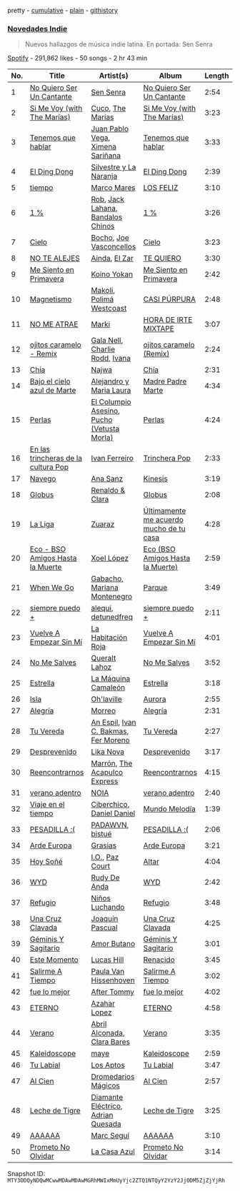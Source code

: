 pretty - [cumulative](/playlists/cumulative/37i9dQZF1DXaaU1AaHpZeu.md) - [plain](/playlists/plain/37i9dQZF1DXaaU1AaHpZeu) - [githistory](https://github.githistory.xyz/mackorone/spotify-playlist-archive/blob/main/playlists/plain/37i9dQZF1DXaaU1AaHpZeu)

### [Novedades Indie](https://open.spotify.com/playlist/37i9dQZF1DXaaU1AaHpZeu)

> Nuevos hallazgos de música indie latina\. En portada: Sen Senra

[Spotify](https://open.spotify.com/user/spotify) - 291,862 likes - 50 songs - 2 hr 43 min

| No. | Title | Artist(s) | Album | Length |
|---|---|---|---|---|
| 1 | [No Quiero Ser Un Cantante](https://open.spotify.com/track/1kWxCgPnBzvqQm5U2L2I6v) | [Sen Senra](https://open.spotify.com/artist/5lWasZeo8uWQk6GD8czJLq) | [No Quiero Ser Un Cantante](https://open.spotify.com/album/0cgQgIKuGuqMaqbi9PI8T9) | 2:54 |
| 2 | [Si Me Voy \(with The Marías\)](https://open.spotify.com/track/6GiCszfL4D2GlCU8tFU3sR) | [Cuco](https://open.spotify.com/artist/2Tglaf8nvDzwSQnpSrjLHP), [The Marías](https://open.spotify.com/artist/2sSGPbdZJkaSE2AbcGOACx) | [Si Me Voy \(with The Marías\)](https://open.spotify.com/album/5TZm9qi0223t20ypmJevEq) | 3:23 |
| 3 | [Tenemos que hablar](https://open.spotify.com/track/1pSwtcaRE3LbpKiOK00l4N) | [Juan Pablo Vega](https://open.spotify.com/artist/2PfyKA4qhjkxUVkerTCxz0), [Ximena Sariñana](https://open.spotify.com/artist/7plUpXSFcSJUZSiZAoXqr1) | [Tenemos que hablar](https://open.spotify.com/album/4bza078y7xvT1KpPoVzbx2) | 3:33 |
| 4 | [El Ding Dong](https://open.spotify.com/track/3BsdHpAazyhrsZJldvlJjI) | [Silvestre y La Naranja](https://open.spotify.com/artist/1hE5imhaIrCEKoHLHW9aCO) | [El Ding Dong](https://open.spotify.com/album/5fIoGmJwYfj24FqrUU8Yvp) | 2:39 |
| 5 | [tiempo](https://open.spotify.com/track/535DppotJEFD9C8636VIYQ) | [Marco Mares](https://open.spotify.com/artist/5Eg5ZoZgXAa1Eit48sxoKQ) | [LOS FELIZ](https://open.spotify.com/album/390uWKDSYJdCxX0dYebMyJ) | 3:10 |
| 6 | [1 %](https://open.spotify.com/track/504NZB23EILbw8o1OAqeCM) | [Rob](https://open.spotify.com/artist/08MbVpIfR68DibfHcDYaUe), [Jack Lahana](https://open.spotify.com/artist/1hN9BKDXYUmkZa9B1gOn69), [Bandalos Chinos](https://open.spotify.com/artist/0wn2qDKzeFlhjRUtJAwJjp) | [1 %](https://open.spotify.com/album/2Wbl5mZ76Db84y6Ru8pluV) | 3:26 |
| 7 | [Cielo](https://open.spotify.com/track/1mXLf0jnxS9Uevkds7rEvy) | [Bocho](https://open.spotify.com/artist/345MIEXxffgO93aCGlO8el), [Joe Vasconcellos](https://open.spotify.com/artist/4sGC7K2rSpWrWudBgYPMce) | [Cielo](https://open.spotify.com/album/0KyvNuaS3Sy2N5dLXAgVlM) | 3:23 |
| 8 | [NO TE ALEJES](https://open.spotify.com/track/4Nx5BIyMer4DjxbE5aJh1v) | [Ainda](https://open.spotify.com/artist/3eZXi1et2XpXPD7PoUDDzE), [El Zar](https://open.spotify.com/artist/1cj1ov4uZ0Htsx9PWDpNvi) | [TE QUIERO](https://open.spotify.com/album/65EzIW9HRqb0a7v8gY3oXJ) | 3:30 |
| 9 | [Me Siento en Primavera](https://open.spotify.com/track/6Jnj7W0neqd2vF5FBzU81P) | [Koino Yokan](https://open.spotify.com/artist/31kgZWvoPhxDcTKgVbgi3J) | [Me Siento en Primavera](https://open.spotify.com/album/6ZNgkv0SXGV0xnSIBEUypz) | 2:42 |
| 10 | [Magnetismo](https://open.spotify.com/track/6Ng7uPbsuGEXmKWvgV7x9I) | [Makoli](https://open.spotify.com/artist/16sCjMefLVg125Gu1Eo8YY), [Polimá Westcoast](https://open.spotify.com/artist/768O5GliF0bqscyghggrbE) | [CASI PÚRPURA](https://open.spotify.com/album/1pWL1FM1INuUx4po96NwKJ) | 2:48 |
| 11 | [NO ME ATRAE](https://open.spotify.com/track/2AvLjHKuiQYgiuJ299t3NP) | [Marki](https://open.spotify.com/artist/5wspxNfJ40p3YMUrwUaJ8J) | [HORA DE IRTE MIXTAPE](https://open.spotify.com/album/5x1j2CtNYKsIsvYvTsyeTX) | 3:07 |
| 12 | [ojitos caramelo \- Remix](https://open.spotify.com/track/3IQY6p8CS54KVq1Od2ZrQZ) | [Gala Nell](https://open.spotify.com/artist/4CVNESQIOFNvurriZVBarY), [Charlie Rodd](https://open.spotify.com/artist/2vylKAxeoJ2dAwIi9ck762), [Ivana](https://open.spotify.com/artist/5AXxk4cxkMNsTb4TtwLAQJ) | [ojitos caramelo \(Remix\)](https://open.spotify.com/album/0TSnNs3JqtmICglBkojDID) | 2:24 |
| 13 | [Chía](https://open.spotify.com/track/5Qj320gKeRzeappTvC1lJI) | [Najwa](https://open.spotify.com/artist/7dp8dR96gWncIypef8kTnS) | [Chía](https://open.spotify.com/album/3zUe305QUTMR2fJn5DpAmQ) | 2:31 |
| 14 | [Bajo el cielo azul de Marte](https://open.spotify.com/track/3uGEd3peltuV0SEympCowM) | [Alejandro y Maria Laura](https://open.spotify.com/artist/3jAurSJUGt2LY7V417BF0u) | [Madre Padre Marte](https://open.spotify.com/album/63AhXYacnlHnitNe6qG334) | 4:34 |
| 15 | [Perlas](https://open.spotify.com/track/2zo92syuv0i3MsF8hMAMFZ) | [El Columpio Asesino](https://open.spotify.com/artist/7oXqKY12gSK5Q37dWZYWT0), [Pucho \(Vetusta Morla\)](https://open.spotify.com/artist/4Dv72gW2NpKf55cTbN0gC4) | [Perlas](https://open.spotify.com/album/742xdZeuu0vzPD9z2gELb9) | 4:24 |
| 16 | [En las trincheras de la cultura Pop](https://open.spotify.com/track/1ht4iUrZtf3g8djIluSBMy) | [Ivan Ferreiro](https://open.spotify.com/artist/3qUrABCNqnkb5gc2YmPVzP) | [Trinchera Pop](https://open.spotify.com/album/2OTeVRjNthWI2dtzEPnlyF) | 2:33 |
| 17 | [Navego](https://open.spotify.com/track/5ADyMWZM9dBKvRjCrfbu7j) | [Ana Sanz](https://open.spotify.com/artist/1wFieEqzZtcjkSIHtVk2YD) | [Kinesis](https://open.spotify.com/album/5NmANPMiXncyAwoNXOW9tK) | 3:19 |
| 18 | [Globus](https://open.spotify.com/track/0lu0toBoNPpwM63d4H0OD3) | [Renaldo & Clara](https://open.spotify.com/artist/29eGrPvxOuFDGOyOUi3RLq) | [Globus](https://open.spotify.com/album/1M39hFrMug0zjnFQe9fWYi) | 2:08 |
| 19 | [La Liga](https://open.spotify.com/track/6UQTe9BzsgLaqWXxSV7lEQ) | [Zuaraz](https://open.spotify.com/artist/4TtZLRWNlqoLHQXJLIU8Ch) | [Últimamente me acuerdo mucho de tu casa](https://open.spotify.com/album/5KwvQO1gEvFXclsDYCegXf) | 4:28 |
| 20 | [Eco \- BSO Amigos Hasta la Muerte](https://open.spotify.com/track/79xMDT6oZtue3wRdUI8Kjt) | [Xoel López](https://open.spotify.com/artist/59bV1Zv97BwGJYy6O2SvUx) | [Eco \(BSO Amigos Hasta la Muerte\)](https://open.spotify.com/album/0THzT2ifV5jbxiwyf7RKSF) | 2:59 |
| 21 | [When We Go](https://open.spotify.com/track/4Lt2j4QlyTYn0RUAgA0FjT) | [Gabacho](https://open.spotify.com/artist/45L7xrCulh5DcK2ueYJZKu), [Mariana Montenegro](https://open.spotify.com/artist/5ukVsGwdu2xaIWF4ytxBtm) | [Parque](https://open.spotify.com/album/4lFQ50ciXvhRz7iPiws1CU) | 3:49 |
| 22 | [siempre puedo +](https://open.spotify.com/track/41B4UDGv0XdVxZqgZ4ZvBF) | [alequi](https://open.spotify.com/artist/4Rg6w1AZFPOeY8SurpUTPH), [detunedfreq](https://open.spotify.com/artist/3Arhn0WJKerUnT3OXU705K) | [siempre puedo +](https://open.spotify.com/album/5JQapWO0gEs5Myinvzo4Vn) | 2:11 |
| 23 | [Vuelve A Empezar Sin Mí](https://open.spotify.com/track/7DWdZdw7Rshp7b8LqRB9x4) | [La Habitación Roja](https://open.spotify.com/artist/1PVE74Pf9ejCjOzdxlsHC6) | [Vuelve A Empezar Sin Mí](https://open.spotify.com/album/2IFmsvDIWtDE9e7lCUT7bi) | 4:01 |
| 24 | [No Me Salves](https://open.spotify.com/track/7KeAEsOT6v4EnxupRgLT47) | [Queralt Lahoz](https://open.spotify.com/artist/5njCmi440o0ft013pOw9W5) | [No Me Salves](https://open.spotify.com/album/3fFodInCmkqeErsA3w551s) | 3:52 |
| 25 | [Estrella](https://open.spotify.com/track/5Em20E8sYoTYD5EwWu5g6i) | [La Máquina Camaleón](https://open.spotify.com/artist/6NIyDDyPBRTyPZ6ggjE8Rj) | [Estrella](https://open.spotify.com/album/3Lm2jXx9QAGyyIrmcawSU8) | 3:18 |
| 26 | [Isla](https://open.spotify.com/track/4swPh5TSwItemozohe2cO2) | [Oh'laville](https://open.spotify.com/artist/5uDxyttOUh6KJic2MFbwQ7) | [Aurora](https://open.spotify.com/album/60N60tN9VlpH7ai211GRb1) | 2:55 |
| 27 | [Alegría](https://open.spotify.com/track/2LDsSHfBfR3tLzMsZvldMC) | [Morreo](https://open.spotify.com/artist/3Xp3bobA8pIQerBzo8jW8d) | [Alegría](https://open.spotify.com/album/2VINANReG9de41qaxOydbo) | 2:31 |
| 28 | [Tu Vereda](https://open.spotify.com/track/307KPgcopUmLzMmoFo7Wx3) | [An Espil](https://open.spotify.com/artist/0GEBrC42d3MZT2LpDPh2qt), [Ivan C\. Bakmas](https://open.spotify.com/artist/7e28cikzCdfdAXTOdHPC1R), [Fer Moreno](https://open.spotify.com/artist/4AmJqzYz4mY7EfMbClkuob) | [Tu Vereda](https://open.spotify.com/album/0is8OQhtOKSoPqt4rR7Ecd) | 2:27 |
| 29 | [Desprevenido](https://open.spotify.com/track/2iJwRkYxLQ5qK3yCPOHYYK) | [Lika Nova](https://open.spotify.com/artist/7MXtSubvSLMgfnnVkJrKoy) | [Desprevenido](https://open.spotify.com/album/5b7GmiY0WfSAAPDdfI4Hoh) | 3:17 |
| 30 | [Reencontrarnos](https://open.spotify.com/track/7kqw8vYKO1ApxwpQXaivRy) | [Marrón](https://open.spotify.com/artist/1uC16BtFc6ihhylNzDo4x5), [The Acapulco Express](https://open.spotify.com/artist/398DySP5d4MCX9UJFkng6N) | [Reencontrarnos](https://open.spotify.com/album/3L5ujKZChuieBg8OspWra5) | 4:15 |
| 31 | [verano adentro](https://open.spotify.com/track/2Nhfdc9d6PO7bFlozrCusH) | [NOIA](https://open.spotify.com/artist/7ME5Ue2P7g1BP11FRWr7LA) | [verano adentro](https://open.spotify.com/album/3gEC5LliYXUNYO0G3L5Hg8) | 2:40 |
| 32 | [Viaje en el tiempo](https://open.spotify.com/track/3eaK7mgwli3LRy8CsdwfzG) | [Ciberchico](https://open.spotify.com/artist/2Y6MpHfkkDuoc4x47xcdho), [Daniel Daniel](https://open.spotify.com/artist/63hRgCbTdP3yf4IdYZ2AID) | [Mundo Melodía](https://open.spotify.com/album/0ZdSxsso6WzwEm8vhZEzSv) | 1:39 |
| 33 | [PESADILLA :\(](https://open.spotify.com/track/1cSa1EtrIlOcqaZNsNJp5w) | [PADAWVN](https://open.spotify.com/artist/68xpgCrWeZtoeRVQh7JiFE), [bistué](https://open.spotify.com/artist/0kvyt0JO9ccgvhfqFu7xrR) | [PESADILLA :\(](https://open.spotify.com/album/0xfyTqlXVqx2hl0voNVAQD) | 2:06 |
| 34 | [Arde Europa](https://open.spotify.com/track/4mfIkPXt8yXwiyvJ3QFHXR) | [Grasias](https://open.spotify.com/artist/7Ixf4HN0m8oP5ISOu75n79) | [Arde Europa](https://open.spotify.com/album/5zKKDpHuo8wXwg5pU1TFWi) | 3:21 |
| 35 | [Hoy Soñé](https://open.spotify.com/track/1Fc1OHnVMXVhkJTgAZtKM9) | [I.O.](https://open.spotify.com/artist/0W7i4dR3G2zB88NtkMkVgf), [Paz Court](https://open.spotify.com/artist/4iYtGmJwcET4ym55GMp4Zm) | [Altar](https://open.spotify.com/album/5Of6u6hOh4T6cSfvPss2A1) | 4:04 |
| 36 | [WYD](https://open.spotify.com/track/1fDCp4JEnhqM1IwT2GSQue) | [Rudy De Anda](https://open.spotify.com/artist/4zAauwbGLs7vAEzfJEklGF) | [WYD](https://open.spotify.com/album/40iUSeLMzaj0K4AORZip1x) | 2:42 |
| 37 | [Refugio](https://open.spotify.com/track/6YJLbtDIh3EchvQThsqFe6) | [Niños Luchando](https://open.spotify.com/artist/32ssrEXNswpY4dF56WYYZl) | [Refugio](https://open.spotify.com/album/0XCEsrMhctoxAk12h0lHb1) | 3:48 |
| 38 | [Una Cruz Clavada](https://open.spotify.com/track/3d9NyW4UDZHCNIYVz1nmJU) | [Joaquín Pascual](https://open.spotify.com/artist/2tV7JtO7IVYj7aMXs42geu) | [Una Cruz Clavada](https://open.spotify.com/album/44aDomrqwUI93aetuyjSFG) | 4:25 |
| 39 | [Géminis Y Sagitario](https://open.spotify.com/track/0vk3QdsHtqC7RULLmkeZ7E) | [Amor Butano](https://open.spotify.com/artist/1obBP2Y8LklbJCXIbVD74p) | [Géminis Y Sagitario](https://open.spotify.com/album/5zvcSyeTG5lc2bn1Q0CUBo) | 3:01 |
| 40 | [Este Momento](https://open.spotify.com/track/4Vn2kyOnhExYt9czn17VaX) | [Lucas Hill](https://open.spotify.com/artist/0grWhu56S2tVSOeSzQiSTM) | [Renacido](https://open.spotify.com/album/6lhi4ISdbN4qBge018zMxM) | 3:45 |
| 41 | [Salirme A Tiempo](https://open.spotify.com/track/1BHvYIetafld3K8ZccZdVv) | [Paula Van Hissenhoven](https://open.spotify.com/artist/2SKYxZDXoclUKA70rGtha7) | [Salirme A Tiempo](https://open.spotify.com/album/0pL2hoBPRBFbYtDboYqbUt) | 3:02 |
| 42 | [fue lo mejor](https://open.spotify.com/track/21pm6QRa8PtVQHTpG5eO1u) | [After Tommy](https://open.spotify.com/artist/3HpKdarqsHASs1kRv1uENZ) | [fue lo mejor](https://open.spotify.com/album/3pnmPdEHRMU1s0i8lqDm1k) | 4:02 |
| 43 | [ETERNO](https://open.spotify.com/track/2dwqfwS4ZNzFe8kjSgV839) | [Azahar Lopez](https://open.spotify.com/artist/7z30ARxhD96c0cVH5E7HJU) | [ETERNO](https://open.spotify.com/album/0T4QdqUWEz1C93QqV49q8K) | 4:58 |
| 44 | [Verano](https://open.spotify.com/track/2LfYgvxQ0CVTeUG4NU183h) | [Abril Alconada](https://open.spotify.com/artist/6AiyCX8zKYigmhbxVxXXf0), [Clara Bares](https://open.spotify.com/artist/6jtaP0NhMvxjmRmsrJHmWg) | [Verano](https://open.spotify.com/album/5XYp05CrQS8vzJeyjvrEUI) | 3:35 |
| 45 | [Kaleidoscope](https://open.spotify.com/track/0kJqmEL3UbprAkBSFBdZY4) | [maye](https://open.spotify.com/artist/5ti5FPHgtaSf15KcUisZMt) | [Kaleidoscope](https://open.spotify.com/album/79xNVQyhJnZpOZj6hrABvd) | 2:59 |
| 46 | [Tu Labial](https://open.spotify.com/track/3vz0ZD15RxM2HNCGgrVrVc) | [Los Aptos](https://open.spotify.com/artist/4tenlYn9MG8Fda3OyDtPRO) | [Tu Labial](https://open.spotify.com/album/6kXbu3L1IVJZhGqsogGTWx) | 3:47 |
| 47 | [Al Cien](https://open.spotify.com/track/1vxa13KTCbsGFavA6WFywz) | [Dromedarios Mágicos](https://open.spotify.com/artist/3UP83Ekm9Jse6j0dWZJlH9) | [Al Cien](https://open.spotify.com/album/0APusMWyvY7kRnM3ROoOBm) | 2:57 |
| 48 | [Leche de Tigre](https://open.spotify.com/track/0qyDHfOj0pU9ADNlfEdKv2) | [Diamante Eléctrico](https://open.spotify.com/artist/4VAZ6unMJx5upeWn0aFYuo), [Adrian Quesada](https://open.spotify.com/artist/07YivsJVCrmhhjzBcBtMGv) | [Leche de Tigre](https://open.spotify.com/album/2jWdBKOz7I73GULBYQU0k8) | 3:25 |
| 49 | [AAAAAA](https://open.spotify.com/track/2eFWliYRleozZ8w8JRm5FP) | [Marc Seguí](https://open.spotify.com/artist/5FQ8tBUtIamA2hRtatrYUF) | [AAAAAA](https://open.spotify.com/album/6vR3IjKZz96v4RXVdcN39q) | 3:10 |
| 50 | [Prometo No Olvidar](https://open.spotify.com/track/2eZiRaP2ECZrqA66Rc1tFD) | [La Casa Azul](https://open.spotify.com/artist/2Ynst7DZrEJnlaMM41ZCxd) | [Prometo No Olvidar](https://open.spotify.com/album/0KtZKEQs7YFP4HIqx8Obqt) | 3:14 |

Snapshot ID: `MTY3ODQyNDQwMCwwMDAwMDAwMGRhMWIxMmUyYjc2ZTQ1NTQyY2YzY2JjODM5ZjZjYjRh`
